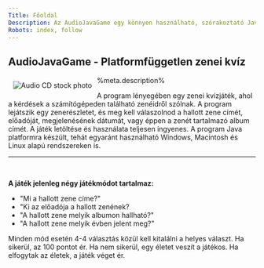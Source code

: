 ```yaml
---
Title: Főoldal
Description: Az AudioJavaGame egy könnyen használható, szórakoztató Java alapú zenei kvízjáték. A játék a saját média állományaid felhasználásával tesz fel kérdéseket kedvenc zenéidről.
Robots: index, follow
---
```


##  AudioJavaGame - Platformfüggetlen zenei kvíz

<img src="%base_url%/img/disc.jpg" alt="Audio CD stock photo" align="left" style="margin: 10px">

%meta.description% <!-- replaced by the above Description meta header -->

<p>
A program lényegében egy zenei kvízjáték, ahol a kérdések a számítógépeden található zenéidről szólnak.
A program lejátszik egy zenerészletet, és meg kell válaszolnod a hallott zene címét, előadóját, 
megjelenésének dátumát, vagy éppen a zenét tartalmazó album címét.
A játék letöltése és használata teljesen ingyenes. A program Java platformra készült,
tehát egyaránt használható Windows, Macintosh és Linux alapú rendszereken is.
</p>

<hr />
<br />

<strong> A játék jelenleg négy játékmódot tartalmaz: </strong>
<ul>
	<li> "Mi a hallott zene címe?" </li>
	<li> "Ki az előadója a hallott zenének? </li>
	<li> "A hallott zene melyik albumon hallható?" </li>
	<li> "A hallott zene melyik évben jelent meg?" </li>
</ul>

Minden mód esetén 4-4 választás közül kell kitalálni a helyes választ. 
Ha sikerül, az 100 pontot ér.
Ha nem sikerül, egy életet veszít a játékos. 
Ha elfogytak az életek, a játék véget ér.


